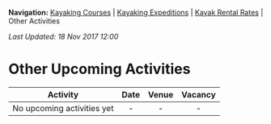 **Navigation:** [Kayaking Courses](index) &#124; [Kayaking Expeditions](expedition) &#124; [Kayak Rental Rates](rental) &#124; Other Activities

_Last Updated: 18 Nov 2017 12:00_
# Other Upcoming Activities

Activity | Date | Venue | Vacancy
:---:|:---:|:---:|:---:
No upcoming activities yet|-|-|- 

